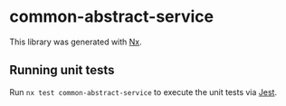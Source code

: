 # common-abstract-service

This library was generated with [Nx](https://nx.dev).

## Running unit tests

Run `nx test common-abstract-service` to execute the unit tests via [Jest](https://jestjs.io).

